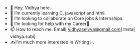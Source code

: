 
- 🤗 Hey, Vidhya here.
- 🌱 I’m currently learning C, javascript and html.
- 👯 I’m looking to collaborate on Core jobs & Internships.
- 🤔 I’m looking for help with my Career🤝.
- 📫 How to reach me:
Email[ vidhyaselvva@gmail.com]
Insta[ vidhya.subi]
- ✍️I'm much more interested in Writing✨.

